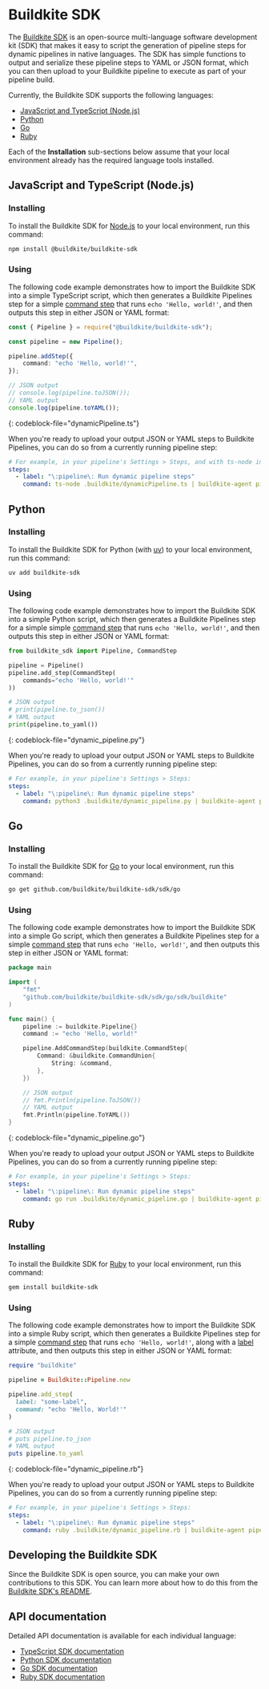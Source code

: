# Buildkite SDK

The [Buildkite SDK](https://github.com/buildkite/buildkite-sdk) is an open-source multi-language software development kit (SDK) that makes it easy to script the generation of pipeline steps for dynamic pipelines in native languages. The SDK has simple functions to output and serialize these pipeline steps to YAML or JSON format, which you can then upload to your Buildkite pipeline to execute as part of your pipeline build.

Currently, the Buildkite SDK supports the following languages:

- [JavaScript and TypeScript (Node.js)](#javascript-and-typescript-node-dot-js)
- [Python](#python)
- [Go](#go)
- [Ruby](#ruby)

Each of the **Installation** sub-sections below assume that your local environment already has the required language tools installed.

## JavaScript and TypeScript (Node.js)

### Installing

To install the Buildkite SDK for [Node.js](https://nodejs.org/en) to your local environment, run this command:

```bash
npm install @buildkite/buildkite-sdk
```

### Using

The following code example demonstrates how to import the Buildkite SDK into a simple TypeScript script, which then generates a Buildkite Pipelines step for a simple [command step](/docs/pipelines/configure/step-types/command-step) that runs `echo 'Hello, world!'`, and then outputs this step in either JSON or YAML format:

```typescript
const { Pipeline } = require("@buildkite/buildkite-sdk");

const pipeline = new Pipeline();

pipeline.addStep({
    command: "echo 'Hello, world!'",
});

// JSON output
// console.log(pipeline.toJSON());
// YAML output
console.log(pipeline.toYAML());
```
{: codeblock-file="dynamicPipeline.ts"}

When you're ready to upload your output JSON or YAML steps to Buildkite Pipelines, you can do so from a currently running pipeline step:

```yaml
# For example, in your pipeline's Settings > Steps, and with ts-node installed to your agent:
steps:
  - label: "\:pipeline\: Run dynamic pipeline steps"
    command: ts-node .buildkite/dynamicPipeline.ts | buildkite-agent pipeline upload
```

## Python

### Installing

To install the Buildkite SDK for Python (with [uv](https://docs.astral.sh/uv/)) to your local environment, run this command:

```bash
uv add buildkite-sdk
```

### Using

The following code example demonstrates how to import the Buildkite SDK into a simple Python script, which then generates a Buildkite Pipelines step for a simple simple [command step](/docs/pipelines/configure/step-types/command-step) that runs `echo 'Hello, world!'`, and then outputs this step in either JSON or YAML format:

```python
from buildkite_sdk import Pipeline, CommandStep

pipeline = Pipeline()
pipeline.add_step(CommandStep(
    commands="echo 'Hello, world!'"
))

# JSON output
# print(pipeline.to_json())
# YAML output
print(pipeline.to_yaml())
```
{: codeblock-file="dynamic_pipeline.py"}

When you're ready to upload your output JSON or YAML steps to Buildkite Pipelines, you can do so from a currently running pipeline step:

```yaml
# For example, in your pipeline's Settings > Steps:
steps:
  - label: "\:pipeline\: Run dynamic pipeline steps"
    command: python3 .buildkite/dynamic_pipeline.py | buildkite-agent pipeline upload
```

## Go

### Installing

To install the Buildkite SDK for [Go](https://go.dev/) to your local environment, run this command:

```bash
go get github.com/buildkite/buildkite-sdk/sdk/go
```

### Using

The following code example demonstrates how to import the Buildkite SDK into a simple Go script, which then generates a Buildkite Pipelines step for a simple [command step](/docs/pipelines/configure/step-types/command-step) that runs `echo 'Hello, world!'`, and then outputs this step in either JSON or YAML format:

```go
package main

import (
	"fmt"
	"github.com/buildkite/buildkite-sdk/sdk/go/sdk/buildkite"
)

func main() {
	pipeline := buildkite.Pipeline{}
	command := "echo 'Hello, world!"

	pipeline.AddCommandStep(buildkite.CommandStep{
		Command: &buildkite.CommandUnion{
			String: &command,
		},
	})

    // JSON output
	// fmt.Println(pipeline.ToJSON())
    // YAML output
	fmt.Println(pipeline.ToYAML())
}
```
{: codeblock-file="dynamic_pipeline.go"}

When you're ready to upload your output JSON or YAML steps to Buildkite Pipelines, you can do so from a currently running pipeline step:

```yaml
# For example, in your pipeline's Settings > Steps:
steps:
  - label: "\:pipeline\: Run dynamic pipeline steps"
    command: go run .buildkite/dynamic_pipeline.go | buildkite-agent pipeline upload
```

## Ruby

### Installing

To install the Buildkite SDK for [Ruby](https://www.ruby-lang.org/en/) to your local environment, run this command:

```bash
gem install buildkite-sdk
```

### Using

The following code example demonstrates how to import the Buildkite SDK into a simple Ruby script, which then generates a Buildkite Pipelines step for a simple [command step](/docs/pipelines/configure/step-types/command-step) that runs `echo 'Hello, world!'`, along with a [label](/docs/pipelines/configure/step-types/command-step#label) attribute, and then outputs this step in either JSON or YAML format:

```ruby
require "buildkite"

pipeline = Buildkite::Pipeline.new

pipeline.add_step(
  label: "some-label",
  command: "echo 'Hello, World!'"
)

# JSON output
# puts pipeline.to_json
# YAML output
puts pipeline.to_yaml
```
{: codeblock-file="dynamic_pipeline.rb"}

When you're ready to upload your output JSON or YAML steps to Buildkite Pipelines, you can do so from a currently running pipeline step:

```yaml
# For example, in your pipeline's Settings > Steps:
steps:
  - label: "\:pipeline\: Run dynamic pipeline steps"
    command: ruby .buildkite/dynamic_pipeline.rb | buildkite-agent pipeline upload
```

## Developing the Buildkite SDK

Since the Buildkite SDK is open source, you can make your own contributions to this SDK. You can learn more about how to do this from the [Buildkite SDK's README](https://github.com/buildkite/buildkite-sdk?tab=readme-ov-file#buildkite-sdk).

## API documentation

Detailed API documentation is available for each individual language:

- [TypeScript SDK documentation](/docs/sdk/typescript)
- [Python SDK documentation](/docs/sdk/typescript)
- [Go SDK documentation](https://pkg.go.dev/github.com/buildkite/buildkite-sdk/sdk/go)
- [Ruby SDK documentation](/docs/sdk/typescript)
